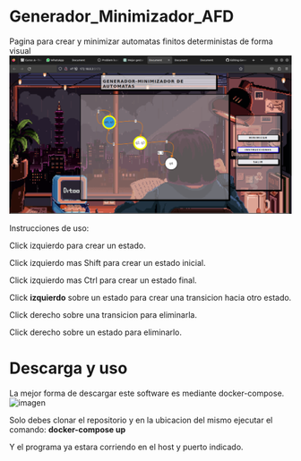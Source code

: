 
# Generador_Minimizador_AFD

Pagina para crear y minimizar automatas finitos deterministas de forma visual
![imagen](./IMG/Web.png)

Instrucciones de uso:  

Click izquierdo para crear un estado.  

Click izquierdo mas Shift para crear un estado inicial.  

Click izquierdo mas Ctrl para crear un estado final.  

Click **izquierdo** sobre un estado para crear una transicion hacia otro estado.  

Click derecho sobre una transicion para eliminarla.  

Click derecho sobre un estado para eliminarlo.

# Descarga y uso

La mejor forma de descargar este software es mediante docker-compose.
![imagen](https://www.cloudsavvyit.com/p/uploads/2021/04/075c8694.jpeg?height=200p&trim=2,2,2,2)

Solo debes clonar el repositorio y en la ubicacion del mismo ejecutar el comando:
                **docker-compose up**

Y el programa ya estara corriendo en el host y puerto indicado.
